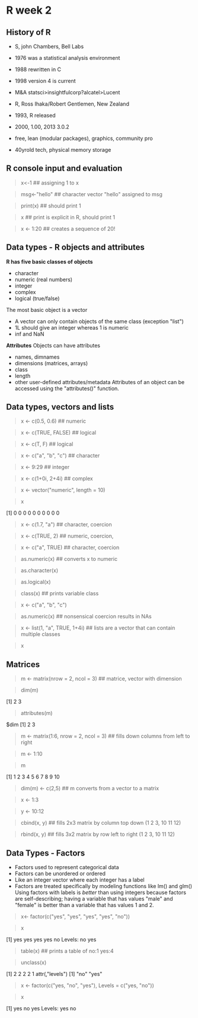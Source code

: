 # R week 2
## History of R

- S, john Chambers, Bell Labs
- 1976 was a statistical analysis environment
- 1988 rewritten in C
- 1998 version 4 is current
- M&A statsci>insightfulcorp?alcatel>Lucent

- R, Ross Ihaka/Robert Gentlemen, New Zealand
- 1993, R released
- 2000, 1.00, 2013 3.0.2
- free, lean (modular packages), graphics, community pro
- 40yrold tech, physical memory storage

## R console input and evaluation

> x<-1 ## assigning 1 to x

> msg<-"hello" ## character vector "hello" assigned to msg

> print(x) ## should print 1

> x ## print is explicit in R, should print 1

> x <- 1:20 ## creates a sequence of 20!

## Data types - R objects and attributes

**R has five basic classes of objects**
- character
- numeric (real numbers)
- integer
- complex
- logical (true/false)

The most basic object is a vector
- A vector can only contain objects of the same class (exception "list")
- 1L should give an integer whereas 1 is numeric
- inf and NaN

**Attributes**
Objects can have attributes
- names, dimnames
- dimensions (matrices, arrays)
- class
- length
- other user-defined attributes/metadata
Attributes of an object can be accessed using the "attributes()" function.

## Data types, vectors and lists

> x <- c(0.5, 0.6) ## numeric

> x <- c(TRUE, FALSE) ## logical

> x <- c(T, F)          ## logical

> x <- c("a", "b", "c") ## character

> x <- 9:29 ## integer

> x <- c(1+0i, 2+4i)    ## complex

> x <- vector("numeric", length = 10)

> x 

[1] 0 0 0 0 0 0 0 0 0 0 

> x <- c(1.7, "a")      ## character, coercion

> x <- c(TRUE, 2)       ## numeric, coercion,

> x <- c("a", TRUE)     ## character, coercion

> as.numeric(x) ## converts x to numeric

> as.character(x)

> as.logical(x)

> class(x) ## prints variable class

> x <- c("a", "b", "c")

> as.numeric(x) ## nonsensical coercion results in NAs

> x <- list(1, "a", TRUE, 1+4i) ## lists are a vector that can contain multiple classes

> x

## Matrices

> m <- matrix(nrow = 2, ncol = 3) ## matrice, vector with dimension

> dim(m)

[1] 2 3

> attributes(m)

$dim
[1] 2 3

> m <- matrix(1:6, nrow = 2, ncol = 3) ## fills down columns from left to right

> m <- 1:10

> m 

[1] 1 2 3 4 5 6 7 8 9 10

> dim(m) <- c(2,5) ## m converts from a vector to a matrix

> x <- 1:3

> y <- 10:12

> cbind(x, y) ## fills 2x3 matrix by column top down (1 2 3, 10 11 12)
 
> rbind(x, y) ## fills 3x2 matrix by row left to right (1 2 3, 10 11 12)

## Data Types - Factors

- Factors used to represent categorical data
- Factors can be unordered or ordered
- Like an integer vector where each integer has a label
- Factors are treated specifically by modeling functions like lm() and glm()
Using factors with labels is *better* than using integers because factors are self-describing; having a variable that has values "male" and "female" is better than a variable that has values 1 and 2.

> x<- factor(c("yes", "yes", "yes", "yes", "no"))

> x

[1] yes yes yes yes no
Levels: no yes

> table(x) ## prints a table of no:1 yes:4

> unclass(x)

[1] 2 2 2 2 1
attr(,"levels")
[1] "no" "yes"

> x <- factor(c("yes, "no", "yes"), Levels = c("yes, "no"))

> x

[1] yes no yes
Levels: yes no

